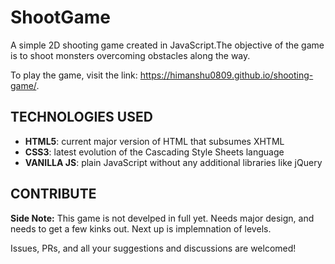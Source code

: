 # ShootGame

A simple 2D shooting game created in JavaScript.The objective of the game is to shoot monsters overcoming obstacles along the way.

To play the game, visit the link: https://himanshu0809.github.io/shooting-game/.

## TECHNOLOGIES USED
- **HTML5**: current major version of HTML that subsumes XHTML
- **CSS3**: latest evolution of the Cascading Style Sheets language
- **VANILLA JS**: plain JavaScript without any additional libraries like jQuery

## CONTRIBUTE
**Side Note:** This game is not develped in full yet. Needs major design, and needs to get a few kinks out. Next up is implemnation of levels.

Issues, PRs, and all your suggestions and discussions are welcomed!